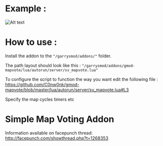 # Example :

![Alt text](http://i.imgur.com/S1tSwyI.jpg "Mapvoting example")

# How to use :

Install the addon to the `"/garrysmod/addons/"` folder.

The path layout should look like this : `"/garrysmod/addons/gmod-mapvote/lua/autorun/server/sv_mapvote.lua"`

To configure the script to function the way you want edit the following file : https://github.com/C0nw0nk/gmod-mapvote/blob/master/lua/autorun/server/sv_mapvote.lua#L3

Specify the map cycles timers etc

# Simple Map Voting Addon

Information available on facepunch thread: http://facepunch.com/showthread.php?t=1268353
